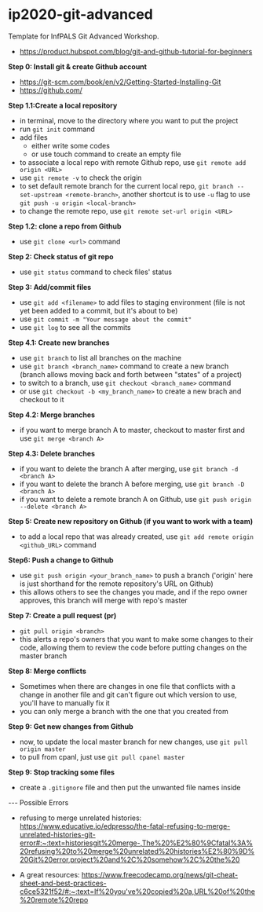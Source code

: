 # ip2020-git-advanced
Template for InfPALS Git Advanced Workshop.

- https://product.hubspot.com/blog/git-and-github-tutorial-for-beginners


**Step 0: Install git & create Github account**
- https://git-scm.com/book/en/v2/Getting-Started-Installing-Git
- https://github.com/

**Step 1.1:Create a local repository**
- in terminal, move to the directory where you want to put the project
- run `git init` command
- add files
  - either write some codes
  - or use touch command to create an empty file
- to associate a local repo with remote Github repo, use `git remote add origin <URL>`
- use `git remote -v` to check the origin
- to set default remote branch for the current local repo, `git branch --set-upstream <remote-branch>`,
  another shortcut is to use `-u` flag to use `git push -u origin <local-branch>`
- to change the remote repo, use `git remote set-url origin <URL>`


**Step 1.2: clone a repo from Github**
- use `git clone <url>` command

**Step 2: Check status of git repo**
- use `git status` command to check files' status

**Step 3: Add/commit files**
- use `git add <filename>` to add files to staging environment 
  (file is not yet been added to a commit, but it's about to be)
- use `git commit -m "Your message about the commit"`
- use `git log` to see all the commits

**Step 4.1: Create new branches**
- use `git branch` to list all branches on the machine
- use `git branch <branch_name>` command to create a new branch 
  (branch allows moving back and forth between "states" of a project)
- to switch to a branch, use `git checkout <branch_name>` command
- or use `git checkout -b <my_branch_name>` to create a new brach and checkout to it

**Step 4.2: Merge branches**
- if you want to merge branch A to master, checkout to master first and use `git merge <branch A>`

**Step 4.3: Delete branches**
- if you want to delete the branch A after merging, use `git branch -d <branch A>`
- if you want to delete the branch A before merging, use `git branch -D <branch A>`
- if you want to delete a remote branch A on Github, use `git push origin --delete <branch A>`

**Step 5: Create new repository on Github (if you want to work with a team)**
- to add a local repo that was already created, use `git add remote origin <github_URL>` command

**Step6: Push a change to Github**
- use `git push origin <your_branch_name>` to push a branch 
  ('origin' here is just shorthand for the remote repository's URL on Github)
- this allows others to see the changes you made, and if the repo owner approves, this branch will merge with repo's master

**Step 7: Create a pull request (pr)**
- `git pull origin <branch>`
- this alerts a repo's owners that you want to make some changes to their code, 
  allowing them to review the code before putting changes on the master branch

**Step 8: Merge conflicts**
- Sometimes when there are changes in one file that conflicts with a change in another file 
  and git can't figure out which version to use, you'll have to manually fix it
- you can only merge a branch with the one that you created from


**Step 9: Get new changes from Github**
- now, to update the local master branch for new changes, use `git pull origin master`
- to pull from cpanl, just use `git pull cpanel master`

**Step 9: Stop tracking some files**
- create a `.gitignore` file and then put the unwanted file names inside


--- Possible Errors
- refusing to merge unrelated histories: https://www.educative.io/edpresso/the-fatal-refusing-to-merge-unrelated-histories-git-error#:~:text=historiesgit%20merge-,The%20%E2%80%9Cfatal%3A%20refusing%20to%20merge%20unrelated%20histories%E2%80%9D%20Git%20error,project%20and%2C%20somehow%2C%20the%20


- A great resources: https://www.freecodecamp.org/news/git-cheat-sheet-and-best-practices-c6ce5321f52/#:~:text=If%20you've%20copied%20a,URL%20of%20the%20remote%20repo 
